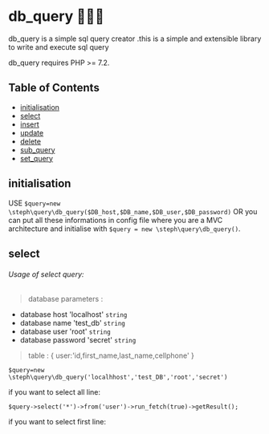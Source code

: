 # db_query 🌋🌋🌋

db_query is a simple sql query creator .this is a simple and extensible library to write and execute sql query

db_query  requires PHP >= 7.2.

## Table of Contents

- [initialisation](#initialisation)
- [select](#select)
- [insert](#insert)
- [update](#update)
- [delete](#delete)
- [sub_query](#sub_query)
- [set_query](#set_query)


## initialisation

 USE `$query=new \steph\query\db_query($DB_host,$DB_name,$DB_user,$DB_password)`
 OR you can put all these informations in config file where you are a MVC architecture and initialise
 with `$query = new \steph\query\db_query()`.


## select

###### Usage of select query:
> database parameters :
* database host 'localhost' `string`
* database name 'test_db' `string`
* database user 'root' `string`
* database password 'secret' `string`

> table :
{
    user:'id,first_name,last_name,cellphone'
}


```
$query=new \steph\query\db_query('localhhost','test_DB','root','secret')
```
if you want to select all line:
```
$query->select('*')->from('user')->run_fetch(true)->getResult();
```
if you want to select first line: